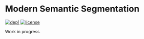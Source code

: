 # Modern Semantic Segmentation  
[![dep1](https://img.shields.io/badge/Tensorflow-1.3+-blue.svg)](https://www.tensorflow.org/)
[![license](https://img.shields.io/badge/License-MIT-brightgreen.svg)](https://github.com/asahi417/WassersteinGAN/blob/master/LICENSE)

Work in progress



